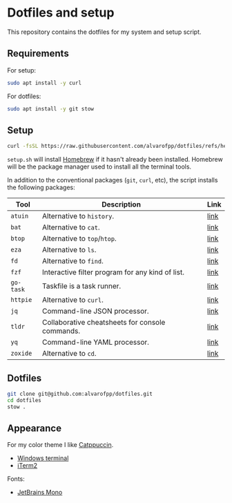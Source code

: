 # Dotfiles and setup

This repository contains the dotfiles for my system and setup script.

## Requirements

For setup:

```bash
sudo apt install -y curl
```

For dotfiles:

```bash
sudo apt install -y git stow
```

## Setup

```bash
curl -fsSL https://raw.githubusercontent.com/alvarofpp/dotfiles/refs/heads/main/setup.sh | bash
```

`setup.sh` will install [Homebrew][homebrew] if it hasn't already been installed.
Homebrew will be the package manager used to install all the terminal tools.

In addition to the conventional packages (`git`, `curl`, etc),
the script installs the following packages:

| Tool      | Description                                      | Link            |
|-----------|--------------------------------------------------|-----------------|
| `atuin`   | Alternative to `history`.                        | [link][atuin]   |
| `bat`     | Alternative to `cat`.                            | [link][bat]     |
| `btop`    | Alternative to `top`/`htop`.                     | [link][btop]    |
| `eza`     | Alternative to `ls`.                             | [link][eza]     |
| `fd`      | Alternative to `find`.                           | [link][fd]      |
| `fzf`     | Interactive filter program for any kind of list. | [link][fzf]     |
| `go-task` | Taskfile is a task runner.                       | [link][go-task] |
| `httpie`  | Alternative to `curl`.                           | [link][httpie]  |
| `jq`      | Command-line JSON processor.                     | [link][jq]      |
| `tldr`    | Collaborative cheatsheets for console commands.  | [link][tldr]    |
| `yq`      | Command-line YAML processor.                     | [link][yq]      |
| `zoxide`  | Alternative to `cd`.                             | [link][zoxide]  |

## Dotfiles

```bash
git clone git@github.com:alvarofpp/dotfiles.git
cd dotfiles
stow .
```

## Appearance

For my color theme I like [Catppuccin][themes-catppuccin].

- [Windows terminal][themes-catppuccin-wsl]
- [iTerm2][themes-catppuccin-iterm]

Fonts:

- [JetBrains Mono][fonts-jetbrains-mono]

[homebrew]: https://brew.sh/
[atuin]: https://github.com/atuinsh/atuin
[bat]: https://github.com/sharkdp/bat
[btop]: https://github.com/aristocratos/btop
[eza]: https://github.com/eza-community/eza
[fd]: https://github.com/sharkdp/fd
[fzf]: https://github.com/junegunn/fzf
[go-task]: https://taskfile.dev/
[httpie]: https://github.com/httpie/cli
[jq]: https://github.com/jqlang/jq
[tldr]: https://github.com/tldr-pages/tldr
[yq]: https://github.com/mikefarah/yq
[zoxide]: https://github.com/ajeetdsouza/zoxide

[themes-catppuccin]: https://github.com/catppuccin
[themes-catppuccin-wsl]: https://github.com/catppuccin/windows-terminal
[themes-catppuccin-iterm]: https://github.com/catppuccin/iterm/issues/27#issuecomment-2513558106

[fonts-jetbrains-mono]: https://www.jetbrains.com/pt-br/lp/mono/
